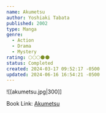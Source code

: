 ```yaml
---
name: Akumetsu
author: Yoshiaki Tabata
published: 2002
type: Manga
genre:
  - Action
  - Drama
  - Mystery
rating: 🌕🌕🌕🌑🌑
status: Completed
created: 2024-03-17 09:52:17 -0500
updated: 2024-06-16 16:54:21 -0500
---
```


![[akumetsu.jpg|300]]

Book Link: [Akumetsu](https://myanimelist.net/manga/1101/Akumetsu)
